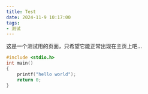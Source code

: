```yaml
---
title: Test
date: 2024-11-9 10:17:00
tags:
- 测试
---
```

这是一个测试用的页面，只希望它能正常出现在主页上吧...
``` c
#include <stdio.h>
int main()
{
    printf("hello world");
    return 0;
}
```